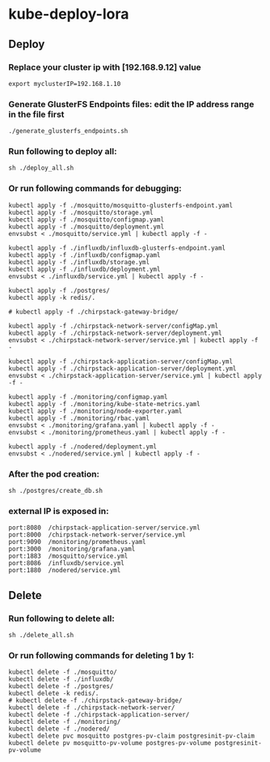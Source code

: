 # kube-deploy-lora

## Deploy

### Replace your cluster ip with [192.168.9.12] value
```
export myclusterIP=192.168.1.10
```

### Generate GlusterFS Endpoints files: edit the IP address range in the file first
```
./generate_glusterfs_endpoints.sh
```

### Run following to deploy all:
```
sh ./deploy_all.sh
```

### Or run following commands for debugging:
```
kubectl apply -f ./mosquitto/mosquitto-glusterfs-endpoint.yaml
kubectl apply -f ./mosquitto/storage.yml
kubectl apply -f ./mosquitto/configmap.yaml
kubectl apply -f ./mosquitto/deployment.yml
envsubst < ./mosquitto/service.yml | kubectl apply -f -

kubectl apply -f ./influxdb/influxdb-glusterfs-endpoint.yaml
kubectl apply -f ./influxdb/configmap.yaml
kubectl apply -f ./influxdb/storage.yml
kubectl apply -f ./influxdb/deployment.yml
envsubst < ./influxdb/service.yml | kubectl apply -f -

kubectl apply -f ./postgres/
kubectl apply -k redis/.

# kubectl apply -f ./chirpstack-gateway-bridge/

kubectl apply -f ./chirpstack-network-server/configMap.yml
kubectl apply -f ./chirpstack-network-server/deployment.yml
envsubst < ./chirpstack-network-server/service.yml | kubectl apply -f -

kubectl apply -f ./chirpstack-application-server/configMap.yml
kubectl apply -f ./chirpstack-application-server/deployment.yml
envsubst < ./chirpstack-application-server/service.yml | kubectl apply -f -

kubectl apply -f ./monitoring/configmap.yaml
kubectl apply -f ./monitoring/kube-state-metrics.yaml
kubectl apply -f ./monitoring/node-exporter.yaml
kubectl apply -f ./monitoring/rbac.yaml
envsubst < ./monitoring/grafana.yaml | kubectl apply -f -
envsubst < ./monitoring/prometheus.yaml | kubectl apply -f -

kubectl apply -f ./nodered/deployment.yml
envsubst < ./nodered/service.yml | kubectl apply -f -
```

### After the pod creation:
```
sh ./postgres/create_db.sh
```

### external IP is exposed in:
```
port:8080  /chirpstack-application-server/service.yml
port:8000  /chirpstack-network-server/service.yml
port:9090  /monitoring/prometheus.yaml
port:3000  /monitoring/grafana.yaml
port:1883  /mosquitto/service.yml
port:8086  /influxdb/service.yml
port:1880  /nodered/service.yml
```

## Delete
### Run following to delete all:
```
sh ./delete_all.sh
```

### Or run following commands for deleting 1 by 1:
```
kubectl delete -f ./mosquitto/
kubectl delete -f ./influxdb/
kubectl delete -f ./postgres/
kubectl delete -k redis/.
# kubectl delete -f ./chirpstack-gateway-bridge/
kubectl delete -f ./chirpstack-network-server/
kubectl delete -f ./chirpstack-application-server/
kubectl delete -f ./monitoring/
kubectl delete -f ./nodered/
kubectl delete pvc mosquitto postgres-pv-claim postgresinit-pv-claim
kubectl delete pv mosquitto-pv-volume postgres-pv-volume postgresinit-pv-volume
```
